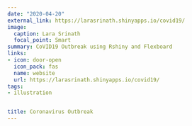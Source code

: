 ```yaml
---
date: "2020-04-20"
external_link: https://larasrinath.shinyapps.io/covid19/
image:
  caption: Lara Srinath
  focal_point: Smart
summary: CoVID19 Outbreak using Rshiny and Flexboard 
links:
- icon: door-open
  icon_pack: fas
  name: website
  url: https://larasrinath.shinyapps.io/covid19/
tags:
- illustration


title: Coronavirus Outbreak
---
```



